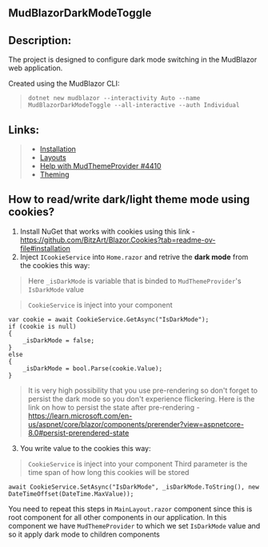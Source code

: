 ##  MudBlazorDarkModeToggle
## Description: 
The project is designed to configure dark mode switching in the MudBlazor web application.

Created using the MudBlazor CLI:
>  `dotnet new mudblazor --interactivity Auto --name MudBlazorDarkModeToggle --all-interactive --auth Individual`

## Links:
> - [Installation](https://mudblazor.com/getting-started/installation#online-playground)
> - [Layouts](https://www.mudblazor.com/getting-started/layouts#appbar-&-drawer) 
> - [Help with MudThemeProvider #4410](https://github.com/MudBlazor/MudBlazor/discussions/4410)
> - [Theming](https://mudblazor.com/customization/overview#dark-palette)


## How to read/write dark/light theme mode using cookies?

1. Install NuGet that works with cookies using this link - https://github.com/BitzArt/Blazor.Cookies?tab=readme-ov-file#installation
2. Inject `ICookieService` into `Home.razor` and retrive the **dark mode** from the cookies this way:
> Here `_isDarkMode` is variable that is binded to `MudThemeProvider`'s `IsDarkMode` value

> `CookieService` is inject into your component
```
var cookie = await CookieService.GetAsync("IsDarkMode");
if (cookie is null)
{
    _isDarkMode = false;
}
else
{
    _isDarkMode = bool.Parse(cookie.Value);
}
```

> It is very high possibility that you use pre-rendering so don't forget to persist the dark mode so you don't experience flickering. Here is the
link on how to persist the state after pre-rendering - https://learn.microsoft.com/en-us/aspnet/core/blazor/components/prerender?view=aspnetcore-8.0#persist-prerendered-state

3. You write value to the cookies this way:

> `CookieService` is inject into your component
> Third parameter is the time span of how long this cookies will be stored
```
await CookieService.SetAsync("IsDarkMode", _isDarkMode.ToString(), new DateTimeOffset(DateTime.MaxValue));
```

You need to repeat this steps in `MainLayout.razor` component since this is root component for all other components in our application.
In this component we have `MudThemeProvider` to which we set `IsDarkMode` value and so it apply dark mode to children components